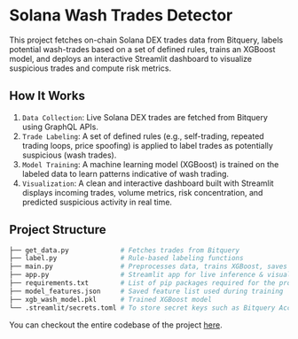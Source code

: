 # Solana Wash Trades Detector

This project fetches on-chain Solana DEX trades data from Bitquery, labels potential wash-trades based on a set of defined rules, trains an XGBoost model, and deploys an interactive Streamlit dashboard to visualize suspicious trades and compute risk metrics.

## How It Works

1. `Data Collection`:
Live Solana DEX trades are fetched from Bitquery using GraphQL APIs.
2. `Trade Labeling`:
A set of defined rules (e.g., self-trading, repeated trading loops, price spoofing) is applied to label trades as potentially suspicious (wash trades).
3. `Model Training`:
A machine learning model (XGBoost) is trained on the labeled data to learn patterns indicative of wash trading.
4. `Visualization`:
A clean and interactive dashboard built with Streamlit displays incoming trades, volume metrics, risk concentration, and predicted suspicious activity in real time.

## Project Structure

```bash
├── get_data.py             # Fetches trades from Bitquery
├── label.py                # Rule-based labeling functions
├── main.py                 # Preprocesses data, trains XGBoost, saves model + features
├── app.py                  # Streamlit app for live inference & visualization
├── requirements.txt        # List of pip packages required for the project
├── model_features.json     # Saved feature list used during training
├── xgb_wash_model.pkl      # Trained XGBoost model
└── .streamlit/secrets.toml # To store secret keys such as Bitquery Access Token
```

You can checkout the entire codebase of the project [here](https://github.com/Kshitij0O7/wash-trading-detector).